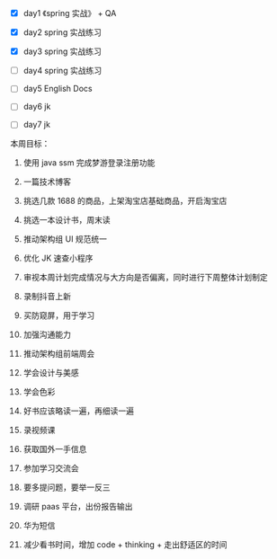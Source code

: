 - [x] day1 《spring 实战》 + QA
- [x] day2 spring 实战练习
- [x] day3 spring 实战练习
- [ ] day4 spring 实战练习
- [ ] day5 English Docs
- [ ] day6 jk
- [ ] day7 jk







本周目标：

1. 使用 java ssm 完成梦游登录注册功能
2. 一篇技术博客
3. 挑选几款 1688 的商品，上架淘宝店基础商品，开启淘宝店
4. 挑选一本设计书，周末读























5. 推动架构组 UI 规范统一
6. 优化 JK 速查小程序
7. 审视本周计划完成情况与大方向是否偏离，同时进行下周整体计划制定
8. 录制抖音上新
9. 买防窥屏，用于学习
10. 加强沟通能力
11. 推动架构组前端周会
12. 学会设计与美感
13. 学会色彩
14. 好书应该略读一遍，再细读一遍
15. 录视频课
16. 获取国外一手信息
17. 参加学习交流会
18. 要多提问题，要举一反三
19. 调研 paas 平台，出份报告输出
20. 华为短信
21. 减少看书时间，增加 code + thinking + 走出舒适区的时间
